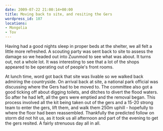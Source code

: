 ```yaml
---
date: 2009-07-22 21:00:14+00:00
title: Moving back to site, and resiting the Gers
wordpress_id: 107
locations:
- Mongolia
- Tov
---
```


Having had a good nights sleep in proper beds at the shelter, we all felt a little more refreshed. A scouting party was sent back to site to assess the damage so we headed out into Zuunmod to see what was about. It turns out, not a whole lot. It was interesting to see that a lot of the shops appeared to be operating out of people's front rooms.

At lunch time, word got back that site was livable so we walked back admiring the countryside. On arrival back at site, a national park official was discussing where the Gers had to be moved to. The committee also got a good ticking off about digging toilets, and ditches to divert the flood waters. So after he had left, all the gers were emptied and the removal began. This process involved all the kit being taken out of the gers and a 15-20 strong team to enter the gers, lift them, and walk them 250m uphill - hopefully to where the floor had been reassembled. Thankfully the predicted follow on storm did not hit us, as it took us all afternoon and part of the evening to get the gers resited. A fairly strenuous day all in all.
